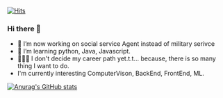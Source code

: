 
[![Hits](https://hits.seeyoufarm.com/api/count/incr/badge.svg?url=https%3A%2F%2Fgithub.com%2Fnarongchan&count_bg=%2379C83D&title_bg=%23555555&icon=github.svg&icon_color=%23E7E7E7&title=hits&edge_flat=false)](https://hits.seeyoufarm.com)
<!--
**narongchan/narongchan** is a ✨ _special_ ✨ repository because its `README.md` (this file) appears on your GitHub profile.
-->
### Hi there 👋
- 🔭 I’m now working on social service Agent instead of military serivce
- 🌱 I’m learning python, Java, Javascript. 
- 👨🏻‍💻 I don't decide my career path yet.t.t...
      because, there is so many thing I want to do.
- I'm currently interesting ComputerVison, BackEnd, FrontEnd, ML.



[![Anurag's GitHub stats](https://github-readme-stats.vercel.app/api?username=narongchan&count_private=true&&theme=onedark&show_icons=true&icon_color=4a3)](https://github.com/anuraghazra/github-readme-stats)

